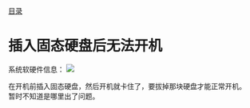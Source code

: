 [目录](./)
# 插入固态硬盘后无法开机

系统软硬件信息：
![](./os-msg.png)

在开机前插入固态硬盘，然后开机就卡住了，要拔掉那块硬盘才能正常开机。  
暂时不知道是哪里出了问题。